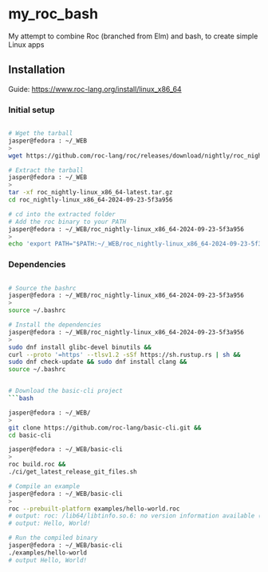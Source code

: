 # my_roc_bash

My attempt to combine Roc (branched from Elm) and bash, to create simple Linux apps

## Installation

Guide: https://www.roc-lang.org/install/linux_x86_64

### Initial setup

```bash

# Wget the tarball
jasper@fedora : ~/_WEB 
>
wget https://github.com/roc-lang/roc/releases/download/nightly/roc_nightly-linux_x86_64-latest.tar.gz

# Extract the tarball
jasper@fedora : ~/_WEB 
>
tar -xf roc_nightly-linux_x86_64-latest.tar.gz
cd roc_nightly-linux_x86_64-2024-09-23-5f3a956

# cd into the extracted folder
# Add the roc binary to your PATH
jasper@fedora : ~/_WEB/roc_nightly-linux_x86_64-2024-09-23-5f3a956
>
echo 'export PATH="$PATH:~/_WEB/roc_nightly-linux_x86_64-2024-09-23-5f3a956"' >> ~/.bashrc

```

### Dependencies

```bash

# Source the bashrc
jasper@fedora : ~/_WEB/roc_nightly-linux_x86_64-2024-09-23-5f3a956
>
source ~/.bashrc

# Install the dependencies
jasper@fedora : ~/_WEB/roc_nightly-linux_x86_64-2024-09-23-5f3a956
>
sudo dnf install glibc-devel binutils &&
curl --proto '=https' --tlsv1.2 -sSf https://sh.rustup.rs | sh &&
sudo dnf check-update && sudo dnf install clang &&
source ~/.bashrc


# Download the basic-cli project
```bash

jasper@fedora : ~/_WEB/
>
git clone https://github.com/roc-lang/basic-cli.git &&
cd basic-cli

jasper@fedora : ~/_WEB/basic-cli
>
roc build.roc &&
./ci/get_latest_release_git_files.sh

# Compile an example
jasper@fedora : ~/_WEB/basic-cli
>
roc --prebuilt-platform examples/hello-world.roc 
# output: roc: /lib64/libtinfo.so.6: no version information available (required by roc)
# output: Hello, World!

# Run the compiled binary
jasper@fedora : ~/_WEB/basic-cli
./examples/hello-world 
# output Hello, World!

```

